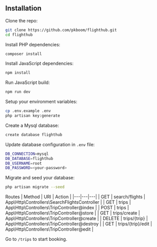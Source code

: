 ## Installation

Clone the repo:

```sh
git clone https://github.com/pkboom/flighthub.git
cd flighthub
```

Install PHP dependencies:

```sh
composer install
```

Install JavaScript dependencies:

```sh
npm install
```

Run JavaScript build:

```sh
npm run dev
```

Setup your environment variables:

```sh
cp .env.example .env
php artisan key:generate
```

Create a Mysql database:

```sh
create database flighthub
```

Update database configuration in `.env` file:

```sh
DB_CONNECTION=mysql
DB_DATABASE=flighthub
DB_USERNAME=root
DB_PASSWORD=<your-password>
```

Migrate and seed your database:

```sh
php artisan migrate --seed
```

Routes
| Method | URI | Action |
|---|---|---|
| GET | search/flights | App\Http\Controllers\SearchFlightsController |
| GET | trips | App\Http\Controllers\TripController@index |
| POST | trips | App\Http\Controllers\TripController@store |
| GET | trips/create | App\Http\Controllers\TripController@create |
| DELETE | trips/{trip} | App\Http\Controllers\TripController@destroy |
| GET | trips/{trip}/edit | App\Http\Controllers\TripController@edit |

Go to `/trips` to start booking.
